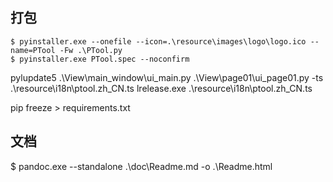 
## 打包

```
$ pyinstaller.exe --onefile --icon=.\resource\images\logo\logo.ico --name=PTool -Fw .\PTool.py
$ pyinstaller.exe PTool.spec --noconfirm
```

pylupdate5 .\View\main_window\ui_main.py .\View\page01\ui_page01.py -ts .\resource\i18n\ptool.zh_CN.ts
lrelease.exe .\resource\i18n\ptool.zh_CN.ts

pip freeze > requirements.txt

## 文档

$ pandoc.exe --standalone .\doc\Readme.md -o .\Readme.html
